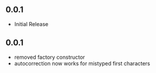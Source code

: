 ## 0.0.1

- Initial Release

## 0.0.1

- removed factory constructor
- autocorrection now works for mistyped first characters
